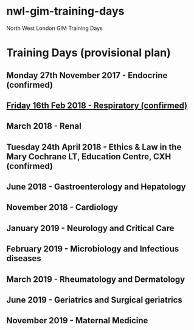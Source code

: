 # nwl-gim-training-days
North West London GIM Training Days

# Training Days (provisional plan)

## Monday 27th November 2017 - Endocrine (confirmed)

## [Friday 16th Feb 2018 - Respiratory (confirmed)](https://github.com/drcjar/resp-gim-training-day)

## March 2018 - Renal

## Tuesday 24th April 2018 - Ethics & Law in the Mary Cochrane LT, Education Centre, CXH (confirmed)

## June 2018 - Gastroenterology and Hepatology

## November 2018 - Cardiology

## January 2019 - Neurology and Critical Care

## February 2019 - Microbiology and Infectious diseases

## March 2019 - Rheumatology and Dermatology

## June 2019 - Geriatrics and Surgical geriatrics

## November 2019 - Maternal Medicine

